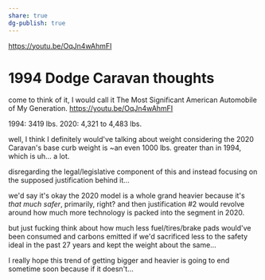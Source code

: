 ```yaml
---
share: true
dg-publish: true
---
```

https://youtu.be/OqJn4wAhmFI

# 1994 Dodge Caravan thoughts

come to think of it, I would call it The Most Significant American Automobile of My Generation. https://youtu.be/OqJn4wAhmFI

1994: 3419 lbs.
2020: 4,321 to 4,483 lbs.

well, I think I definitely would've talking about weight considering the 2020 Caravan's base curb weight is ~an even 1000 lbs. greater than in 1994, which is uh… a lot.

disregarding the legal/legislative component of this and instead focusing on the supposed justification behind it…

we'd say it's okay the 2020 model is a whole grand heavier because it's *that much safer*, primarily, right? and then justification #2 would revolve around how much more technology is packed into the segment in 2020. 

but just fucking think about how much less fuel/tires/brake pads would've been consumed and carbons emitted if we'd sacrificed less to the safety ideal in the past 27 years and kept the weight about the same…

I really hope this trend of getting bigger and heavier is going to end sometime soon because if it doesn't…